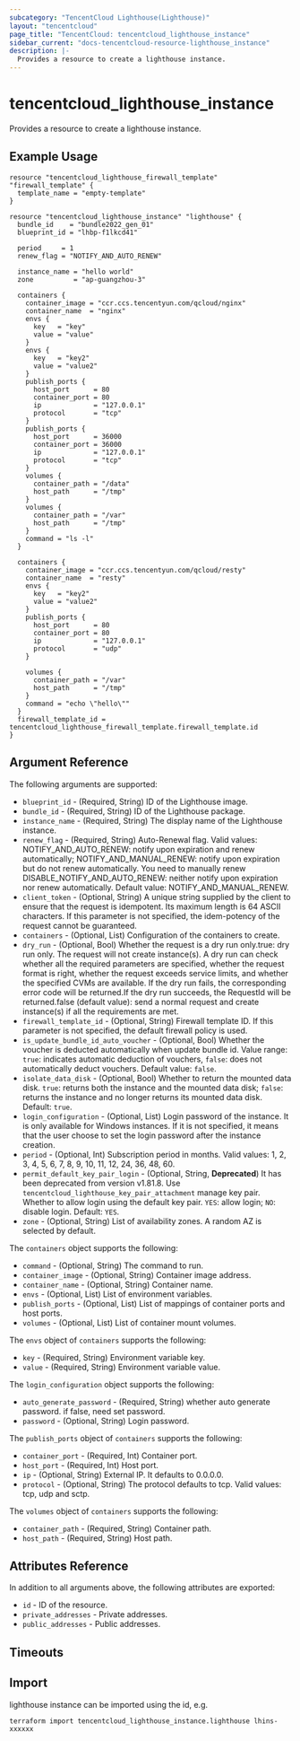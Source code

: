 ```yaml
---
subcategory: "TencentCloud Lighthouse(Lighthouse)"
layout: "tencentcloud"
page_title: "TencentCloud: tencentcloud_lighthouse_instance"
sidebar_current: "docs-tencentcloud-resource-lighthouse_instance"
description: |-
  Provides a resource to create a lighthouse instance.
---
```


# tencentcloud_lighthouse_instance

Provides a resource to create a lighthouse instance.

## Example Usage

```hcl
resource "tencentcloud_lighthouse_firewall_template" "firewall_template" {
  template_name = "empty-template"
}

resource "tencentcloud_lighthouse_instance" "lighthouse" {
  bundle_id    = "bundle2022_gen_01"
  blueprint_id = "lhbp-f1lkcd41"

  period     = 1
  renew_flag = "NOTIFY_AND_AUTO_RENEW"

  instance_name = "hello world"
  zone          = "ap-guangzhou-3"

  containers {
    container_image = "ccr.ccs.tencentyun.com/qcloud/nginx"
    container_name  = "nginx"
    envs {
      key   = "key"
      value = "value"
    }
    envs {
      key   = "key2"
      value = "value2"
    }
    publish_ports {
      host_port      = 80
      container_port = 80
      ip             = "127.0.0.1"
      protocol       = "tcp"
    }
    publish_ports {
      host_port      = 36000
      container_port = 36000
      ip             = "127.0.0.1"
      protocol       = "tcp"
    }
    volumes {
      container_path = "/data"
      host_path      = "/tmp"
    }
    volumes {
      container_path = "/var"
      host_path      = "/tmp"
    }
    command = "ls -l"
  }

  containers {
    container_image = "ccr.ccs.tencentyun.com/qcloud/resty"
    container_name  = "resty"
    envs {
      key   = "key2"
      value = "value2"
    }
    publish_ports {
      host_port      = 80
      container_port = 80
      ip             = "127.0.0.1"
      protocol       = "udp"
    }

    volumes {
      container_path = "/var"
      host_path      = "/tmp"
    }
    command = "echo \"hello\""
  }
  firewall_template_id = tencentcloud_lighthouse_firewall_template.firewall_template.id
}
```

## Argument Reference

The following arguments are supported:

* `blueprint_id` - (Required, String) ID of the Lighthouse image.
* `bundle_id` - (Required, String) ID of the Lighthouse package.
* `instance_name` - (Required, String) The display name of the Lighthouse instance.
* `renew_flag` - (Required, String) Auto-Renewal flag. Valid values: NOTIFY_AND_AUTO_RENEW: notify upon expiration and renew automatically; NOTIFY_AND_MANUAL_RENEW: notify upon expiration but do not renew automatically. You need to manually renew DISABLE_NOTIFY_AND_AUTO_RENEW: neither notify upon expiration nor renew automatically. Default value: NOTIFY_AND_MANUAL_RENEW.
* `client_token` - (Optional, String) A unique string supplied by the client to ensure that the request is idempotent. Its maximum length is 64 ASCII characters. If this parameter is not specified, the idem-potency of the request cannot be guaranteed.
* `containers` - (Optional, List) Configuration of the containers to create.
* `dry_run` - (Optional, Bool) Whether the request is a dry run only.true: dry run only. The request will not create instance(s). A dry run can check whether all the required parameters are specified, whether the request format is right, whether the request exceeds service limits, and whether the specified CVMs are available. If the dry run fails, the corresponding error code will be returned.If the dry run succeeds, the RequestId will be returned.false (default value): send a normal request and create instance(s) if all the requirements are met.
* `firewall_template_id` - (Optional, String) Firewall template ID. If this parameter is not specified, the default firewall policy is used.
* `is_update_bundle_id_auto_voucher` - (Optional, Bool) Whether the voucher is deducted automatically when update bundle id. Value range: `true`: indicates automatic deduction of vouchers, `false`: does not automatically deduct vouchers. Default value: `false`.
* `isolate_data_disk` - (Optional, Bool) Whether to return the mounted data disk. `true`: returns both the instance and the mounted data disk; `false`: returns the instance and no longer returns its mounted data disk. Default: `true`.
* `login_configuration` - (Optional, List) Login password of the instance. It is only available for Windows instances. If it is not specified, it means that the user choose to set the login password after the instance creation.
* `period` - (Optional, Int) Subscription period in months. Valid values: 1, 2, 3, 4, 5, 6, 7, 8, 9, 10, 11, 12, 24, 36, 48, 60.
* `permit_default_key_pair_login` - (Optional, String, **Deprecated**) It has been deprecated from version v1.81.8. Use `tencentcloud_lighthouse_key_pair_attachment` manage key pair. Whether to allow login using the default key pair. `YES`: allow login; `NO`: disable login. Default: `YES`.
* `zone` - (Optional, String) List of availability zones. A random AZ is selected by default.

The `containers` object supports the following:

* `command` - (Optional, String) The command to run.
* `container_image` - (Optional, String) Container image address.
* `container_name` - (Optional, String) Container name.
* `envs` - (Optional, List) List of environment variables.
* `publish_ports` - (Optional, List) List of mappings of container ports and host ports.
* `volumes` - (Optional, List) List of container mount volumes.

The `envs` object of `containers` supports the following:

* `key` - (Required, String) Environment variable key.
* `value` - (Required, String) Environment variable value.

The `login_configuration` object supports the following:

* `auto_generate_password` - (Required, String) whether auto generate password. if false, need set password.
* `password` - (Optional, String) Login password.

The `publish_ports` object of `containers` supports the following:

* `container_port` - (Required, Int) Container port.
* `host_port` - (Required, Int) Host port.
* `ip` - (Optional, String) External IP. It defaults to 0.0.0.0.
* `protocol` - (Optional, String) The protocol defaults to tcp. Valid values: tcp, udp and sctp.

The `volumes` object of `containers` supports the following:

* `container_path` - (Required, String) Container path.
* `host_path` - (Required, String) Host path.

## Attributes Reference

In addition to all arguments above, the following attributes are exported:

* `id` - ID of the resource.
* `private_addresses` - Private addresses.
* `public_addresses` - Public addresses.


## Timeouts

<no value>


## Import

lighthouse instance can be imported using the id, e.g.

```
terraform import tencentcloud_lighthouse_instance.lighthouse lhins-xxxxxx
```

